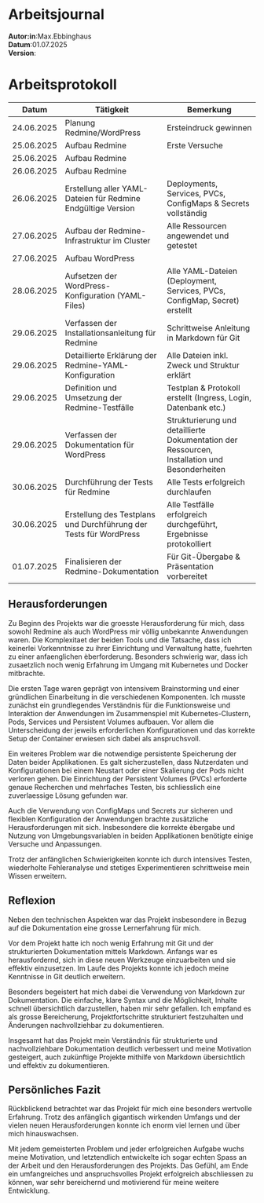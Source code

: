 # Arbeitsjournal
**Autor:in**:Max.Ebbinghaus  
**Datum**:01.07.2025    
**Version**:  

# Arbeitsprotokoll 

| Datum       | Tätigkeit                                              | Bemerkung |
|-------------|---------------------------------------------------------|-----------|
| 24.06.2025  | Planung Redmine/WordPress           | Ersteindruck gewinnen |
| 25.06.2025  | Aufbau Redmine              | Erste Versuche |
| 25.06.2025  | Aufbau Redmine            | |
| 26.06.2025  | Aufbau Redmine          |  |
| 26.06.2025  | Erstellung aller YAML-Dateien für Redmine Endgültige Version          | Deployments, Services, PVCs, ConfigMaps & Secrets vollständig |
| 27.06.2025  | Aufbau der Redmine-Infrastruktur im Cluster             | Alle Ressourcen angewendet und getestet |
| 27.06.2025  | Aufbau WordPress       |  |
| 28.06.2025 | Aufsetzen der WordPress-Konfiguration (YAML-Files)         | Alle YAML-Dateien (Deployment, Services, PVCs, ConfigMap, Secret) erstellt |
| 29.06.2025  | Verfassen der Installationsanleitung für Redmine       | Schrittweise Anleitung in Markdown für Git |
| 29.06.2025  | Detaillierte Erklärung der Redmine-YAML-Konfiguration  | Alle Dateien inkl. Zweck und Struktur erklärt |
| 29.06.2025  | Definition und Umsetzung der Redmine-Testfälle         | Testplan & Protokoll erstellt (Ingress, Login, Datenbank etc.) |
| 29.06.2025 | Verfassen der Dokumentation für WordPress        | Strukturierung und detaillierte Dokumentation der Ressourcen, Installation und Besonderheiten |
| 30.06.2025  | Durchführung der Tests für Redmine                     | Alle Tests erfolgreich durchlaufen |
| 30.06.2025 | Erstellung des Testplans und Durchführung der Tests für WordPress | Alle Testfälle erfolgreich durchgeführt, Ergebnisse protokolliert          |
| 01.07.2025  | Finalisieren der Redmine-Dokumentation                 | Für Git-Übergabe & Präsentation vorbereitet |



## Herausforderungen

Zu Beginn des Projekts war die groesste Herausforderung für mich, dass sowohl Redmine als auch WordPress mir völlig unbekannte Anwendungen waren. Die Komplexitaet der beiden Tools und die Tatsache, dass ich keinerlei Vorkenntnisse zu ihrer Einrichtung und Verwaltung hatte, fuehrten zu einer anfaenglichen èberforderung. Besonders schwierig war, dass ich zusaetzlich noch wenig Erfahrung im Umgang mit Kubernetes und Docker mitbrachte.

Die ersten Tage waren geprägt von intensivem Brainstorming und einer gründlichen Einarbeitung in die verschiedenen Komponenten. Ich musste zunächst ein grundlegendes Verständnis für die Funktionsweise und Interaktion der Anwendungen im Zusammenspiel mit Kubernetes-Clustern, Pods, Services und Persistent Volumes aufbauen. Vor allem die Unterscheidung der jeweils erforderlichen Konfigurationen und das korrekte Setup der Container erwiesen sich dabei als anspruchsvoll.

Ein weiteres Problem war die notwendige persistente Speicherung der Daten beider Applikationen. Es galt sicherzustellen, dass Nutzerdaten und Konfigurationen bei einem Neustart oder einer Skalierung der Pods nicht verloren gehen. Die Einrichtung der Persistent Volumes (PVCs) erforderte genaue Recherchen und mehrfaches Testen, bis schliesslich eine zuverlaessige Lösung gefunden war.

Auch die Verwendung von ConfigMaps und Secrets zur sicheren und flexiblen Konfiguration der Anwendungen brachte zusätzliche Herausforderungen mit sich. Insbesondere die korrekte èbergabe und Nutzung von Umgebungsvariablen in beiden Applikationen benötigte einige Versuche und Anpassungen.

Trotz der anfänglichen Schwierigkeiten konnte ich durch intensives Testen, wiederholte Fehleranalyse und stetiges Experimentieren schrittweise mein Wissen erweitern.

## Reflexion

Neben den technischen Aspekten war das Projekt insbesondere in Bezug auf die Dokumentation eine grosse Lernerfahrung für mich.

Vor dem Projekt hatte ich noch wenig Erfahrung mit Git und der strukturierten Dokumentation mittels Markdown. Anfangs war es herausfordernd, sich in diese neuen Werkzeuge einzuarbeiten und sie effektiv einzusetzen. Im Laufe des Projekts konnte ich jedoch meine Kenntnisse in Git deutlich erweitern.

Besonders begeistert hat mich dabei die Verwendung von Markdown zur Dokumentation. Die einfache, klare Syntax und die Möglichkeit, Inhalte schnell übersichtlich darzustellen, haben mir sehr gefallen. Ich empfand es als grosse Bereicherung, Projektfortschritte strukturiert festzuhalten und Änderungen nachvollziehbar zu dokumentieren.

Insgesamt hat das Projekt mein Verständnis für strukturierte und nachvollziehbare Dokumentation deutlich verbessert und meine Motivation gesteigert, auch zukünftige Projekte mithilfe von Markdown übersichtlich und effektiv zu dokumentieren.

## Persönliches Fazit

Rückblickend betrachtet war das Projekt für mich eine besonders wertvolle Erfahrung. Trotz des anfänglich gigantisch wirkenden Umfangs und der vielen neuen Herausforderungen konnte ich enorm viel lernen und über mich hinauswachsen.

Mit jedem gemeisterten Problem und jeder erfolgreichen Aufgabe wuchs meine Motivation, und letztendlich entwickelte ich sogar echten Spass an der Arbeit und den Herausforderungen des Projekts. Das Gefühl, am Ende ein umfangreiches und anspruchsvolles Projekt erfolgreich abschliessen zu können, war sehr bereichernd und motivierend für meine weitere Entwicklung.

